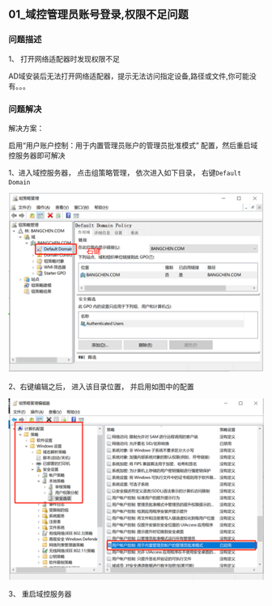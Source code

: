 ## 01_域控管理员账号登录,权限不足问题

### 问题描述

1、 打开网络适配器时发现权限不足

AD域安装后无法打开网络适配器，提示无法访问指定设备,路径或文件,你可能没有。。。

### 问题解决

解决方案： 

启用“用户账户控制：用于内置管理员账户的管理员批准模式” 配置，然后重启域控服务器即可解决



1、进入域控服务器， 点击组策略管理， 依次进入如下目录， 右键`Default Domain`

![image-20240704095037132](01_加入域控后权限不足问题.assets/image-20240704095037132.png)

2、右键编辑之后， 进入该目录位置， 并启用如图中的配置 

![image-20240704095250132](01_加入域控后权限不足问题.assets/image-20240704095250132.png)

3、 重启域控服务器